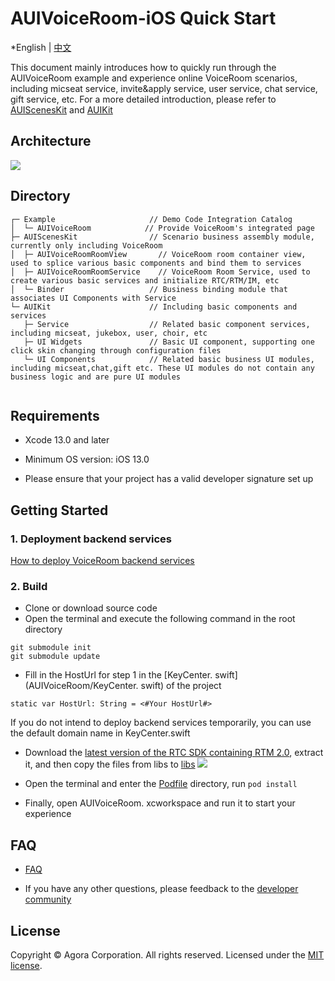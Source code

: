 # AUIVoiceRoom-iOS Quick Start

*English | [中文](README_zh.md)

This document mainly introduces how to quickly run through the AUIVoiceRoom example  and experience online VoiceRoom scenarios, including micseat service, invite&apply service, user service, chat service, gift service, etc. For a more detailed introduction, please refer to [AUIScenesKit](../AScenesKit/README.md) and [AUIKit](https://github.com/AgoraIO-Community/AUIKit/tree/main/iOS)

## Architecture
![](https://accktvpic.oss-cn-beijing.aliyuncs.com/pic/github_readme/uikit/uikit_structure_chart.png)

## Directory
```
┌─ Example                     // Demo Code Integration Catalog
│  └─ AUIVoiceRoom            // Provide VoiceRoom's integrated page
├─ AUIScenesKit                // Scenario business assembly module, currently only including VoiceRoom
│  ├─ AUIVoiceRoomRoomView       // VoiceRoom room container view, used to splice various basic components and bind them to services
│  ├─ AUIVoiceRoomRoomService    // VoiceRoom Room Service, used to create various basic services and initialize RTC/RTM/IM, etc
│  └─ Binder                   // Business binding module that associates UI Components with Service
└─ AUIKit                      // Including basic components and services
   ├─ Service                  // Related basic component services, including micseat, jukebox, user, choir, etc
   ├─ UI Widgets               // Basic UI component, supporting one click skin changing through configuration files
   └─ UI Components            // Related basic business UI modules, including micseat,chat,gift etc. These UI modules do not contain any business logic and are pure UI modules
   
```

## Requirements

- Xcode 13.0 and later

- Minimum OS version: iOS 13.0

- Please ensure that your project has a valid developer signature set up


## Getting Started

### 1. Deployment backend services

[How to deploy VoiceRoom backend services](../../backend)

### 2. Build
- Clone or download  source code
- Open the terminal and execute the following command in the root directory
```
git submodule init
git submodule update
```
- Fill in the HostUrl for step 1 in the [KeyCenter. swift] (AUIVoiceRoom/KeyCenter. swift) of the project
```
static var HostUrl: String = <#Your HostUrl#>
```
If you do not intend to deploy backend services temporarily, you can use the default domain name in KeyCenter.swift

- Download the [ latest version of the RTC SDK containing RTM 2.0](https://download.agora.io/sdk/release/Agora_Native_SDK_for_iOS_hyf_63842_FULL_20230428_1607_263060.zip), extract it, and then copy the files from libs to [libs](libs)
  ![](https://download.agora.io/null/3.jpg)

- Open the terminal and enter the [Podfile](Podfile) directory, run `pod install`

- Finally, open AUIVoiceRoom. xcworkspace and run it to start your experience


## FAQ

- [FAQ](VoiceRoomFAQ.md)

- If you have any other questions, please feedback to the [developer community](https://www.rtcdeveloper.cn/cn/community/discussion/0)


## License

Copyright © Agora Corporation. All rights reserved.
Licensed under the [MIT license](LICENSE).
